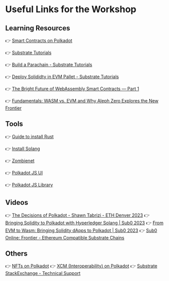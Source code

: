 # Useful Links for the Workshop

## Learning Resources
👉 [Smart Contracts on Polkadot](https://wiki.polkadot.network/docs/build-smart-contracts)

👉 [Substrate Tutorials](https://docs.substrate.io/tutorials/)

👉 [Build a Parachain - Substrate Tutorials](https://docs.substrate.io/tutorials/build-a-parachain/)

👉 [Deploy Solididty in EVM Pallet - Substrate Tutorials](https://docs.substrate.io/tutorials/integrate-with-tools/access-evm-accounts/)

👉 [The Bright Future of WebAssembly Smart Contracts — Part 1](https://medium.com/pendulum-chain/the-bright-future-of-webassembly-smart-contracts-fd7e74301aea#:~:text=For%20smart%20contracts%20it%20turns,to%20Wasm%20bytecode%20via%20Solang)

👉 [Fundamentals: WASM vs. EVM and Why Aleph Zero Explores the New Frontier](https://alephzero.org/blog/fundamentals-wasm-evm-aleph-zero-explores-new-frontier/)

## Tools
👉 [Guide to install Rust](https://docs.substrate.io/install/rust-toolchain/)

👉 [Install Solang](https://solang.readthedocs.io/en/v0.3.2/installing.html)

👉 [Zombienet](https://github.com/paritytech/zombienet)

👉 [Polkadot JS UI](https://polkadot.js.org/apps/#/explorer)

👉 [Polkadot JS Library](https://polkadot.js.org/docs/)

## Videos

👉 [The Decisions of Polkadot - Shawn Tabrizi - ETH Denver 2023](https://www.youtube.com/watch?v=mQckxpMUBo8)
👉 [Bringing Solidity to Polkadot with Hyperledger Solang | Sub0 2023](https://www.youtube.com/watch?v=6jiY7ENvrPM)
👉 [From EVM to Wasm: Bringing Solidity dApps to Polkadot | Sub0 2023](https://www.youtube.com/watch?v=HVJLAM9uL8g)
👉 [Sub0 Online: Frontier - Ethereum Compatible Substrate Chains](https://www.youtube.com/watch?v=V9KfvhoqLJ4)


## Others

👉 [NFTs on Polkadot](https://polkadot-nfts-learning-hub.vercel.app/)
👉 [XCM (Interoperability) on Polkadot](https://paritytech.github.io/xcm-docs/)
👉 [Substrate StackExchange - Technical Support](https://substrate.stackexchange.com/)
